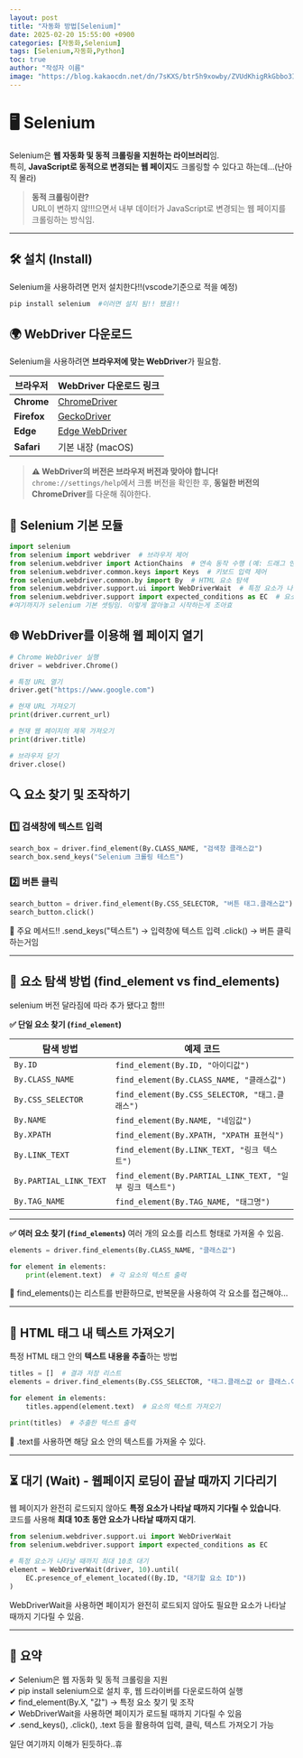 ```yaml
---
layout: post
title: "자동화 방법[Selenium]"
date: 2025-02-20 15:55:00 +0900
categories: [자동화,Selenium]
tags: [Selenium,자동화,Python]
toc: true
author: "작성자 이름"
image: "https://blog.kakaocdn.net/dn/7sKXS/btr5h9xowby/ZVUdKhigRkGbbo3IxfqkO1/img.png"
---  
```


# 🖥️ Selenium 

Selenium은 **웹 자동화 및 동적 크롤링을 지원하는 라이브러리**임.  
특히, **JavaScript로 동적으로 변경되는 웹 페이지**도 크롤링할 수 있다고 하는데...(난아직 몰라)  

> **동적 크롤링이란?**  
> URL이 변하지 않!!!으면서 내부 데이터가 JavaScript로 변경되는 웹 페이지를 크롤링하는 방식임.

---

## 🛠️ 설치 (Install)
Selenium을 사용하려면 먼저 설치한다!!(vscode기준으로 적을 예정)

```python
pip install selenium  #이러면 설치 됨!! 됐음!!
```

  
## 🌍 WebDriver 다운로드
Selenium을 사용하려면 **브라우저에 맞는 WebDriver**가 필요함.

| 브라우저  | WebDriver 다운로드 링크 |
|-----------|--------------------------------|
| **Chrome**  | [ChromeDriver](https://sites.google.com/chromium.org/driver/) |
| **Firefox**  | [GeckoDriver](https://github.com/mozilla/geckodriver/releases) |
| **Edge**  | [Edge WebDriver](https://developer.microsoft.com/en-us/microsoft-edge/tools/webdriver/) |
| **Safari**  | 기본 내장 (macOS) |

> **⚠️ WebDriver의 버전은 브라우저 버전과 맞아야 합니다!**  
> `chrome://settings/help`에서 크롬 버전을 확인한 후, **동일한 버전의 ChromeDriver**를 다운해 줘야한다.

## 📌 Selenium 기본 모듈  

  ```python
import selenium
from selenium import webdriver  # 브라우저 제어
from selenium.webdriver import ActionChains  # 연속 동작 수행 (예: 드래그 앤 드롭)
from selenium.webdriver.common.keys import Keys  # 키보드 입력 제어
from selenium.webdriver.common.by import By  # HTML 요소 탐색
from selenium.webdriver.support.ui import WebDriverWait  # 특정 요소가 나타날 때까지 대기
from selenium.webdriver.support import expected_conditions as EC  # 요소 상태 체크
#여기까지가 selenium 기본 셋팅임. 이렇게 깔아놓고 시작하는게 조아효
```


## 🌐 WebDriver를 이용해 웹 페이지 열기  

```python
# Chrome WebDriver 실행
driver = webdriver.Chrome()

# 특정 URL 열기
driver.get("https://www.google.com")

# 현재 URL 가져오기
print(driver.current_url)

# 현재 웹 페이지의 제목 가져오기
print(driver.title)

# 브라우저 닫기
driver.close()
```

## 🔍 요소 찾기 및 조작하기  
### 1️⃣ 검색창에 텍스트 입력  
```python
search_box = driver.find_element(By.CLASS_NAME, "검색창 클래스값")
search_box.send_keys("Selenium 크롤링 테스트")
```

### 2️⃣ 버튼 클릭  
```python
search_button = driver.find_element(By.CSS_SELECTOR, "버튼 태그.클래스값")
search_button.click()
```

📌 주요 메서드!!
.send_keys("텍스트") → 입력창에 텍스트 입력
.click() → 버튼 클릭 하는거임  

---  

## 🔎 요소 탐색 방법 (find_element vs find_elements)  
selenium 버전 달라짐에 따라 추가 됐다고 함!!!  

**✅ 단일 요소 찾기 (`find_element`)**

| 탐색 방법              | 예제 코드 |
|----------------------|--------------------------------|
| `By.ID`              | `find_element(By.ID, "아이디값")` |
| `By.CLASS_NAME`      | `find_element(By.CLASS_NAME, "클래스값")` |
| `By.CSS_SELECTOR`    | `find_element(By.CSS_SELECTOR, "태그.클래스")` |
| `By.NAME`           | `find_element(By.NAME, "네임값")` |
| `By.XPATH`          | `find_element(By.XPATH, "XPATH 표현식")` |
| `By.LINK_TEXT`      | `find_element(By.LINK_TEXT, "링크 텍스트")` |
| `By.PARTIAL_LINK_TEXT` | `find_element(By.PARTIAL_LINK_TEXT, "일부 링크 텍스트")` |
| `By.TAG_NAME`       | `find_element(By.TAG_NAME, "태그명")` |

---

**✅ 여러 요소 찾기 (`find_elements`)**
여러 개의 요소를 리스트 형태로 가져올 수 있음.

```python
elements = driver.find_elements(By.CLASS_NAME, "클래스값")

for element in elements:
    print(element.text)  # 각 요소의 텍스트 출력
```

🔹 find_elements()는 리스트를 반환하므로, 반복문을 사용하여 각 요소를 접근해야...  

---  

## 📝 HTML 태그 내 텍스트 가져오기

특정 HTML 태그 안의 **텍스트 내용을 추출**하는 방법

```python
titles = []  # 결과 저장 리스트
elements = driver.find_elements(By.CSS_SELECTOR, "태그.클래스값 or 클래스.아이디 도 가능")  

for element in elements:
    titles.append(element.text)  # 요소의 텍스트 가져오기

print(titles)  # 추출한 텍스트 출력
```

🔹 .text를 사용하면 해당 요소 안의 텍스트를 가져올 수 있다.  

---

## ⏳ 대기 (Wait) - 웹페이지 로딩이 끝날 때까지 기다리기

웹 페이지가 완전히 로드되지 않아도 **특정 요소가 나타날 때까지 기다릴 수 있습니다**.  
코드를 사용해 **최대 10초 동안 요소가 나타날 때까지 대기**.

```python
from selenium.webdriver.support.ui import WebDriverWait
from selenium.webdriver.support import expected_conditions as EC

# 특정 요소가 나타날 때까지 최대 10초 대기
element = WebDriverWait(driver, 10).until(
    EC.presence_of_element_located((By.ID, "대기할 요소 ID"))
)
```
WebDriverWait을 사용하면 페이지가 완전히 로드되지 않아도 필요한 요소가 나타날 때까지 기다릴 수 있음.

---  

## 🎯 요약
✔ Selenium은 웹 자동화 및 동적 크롤링을 지원  
✔ pip install selenium으로 설치 후, 웹 드라이버를 다운로드하여 실행  
✔ find_element(By.X, "값") → 특정 요소 찾기 및 조작  
✔ WebDriverWait을 사용하면 페이지가 로드될 때까지 기다릴 수 있음  
✔ .send_keys(), .click(), .text 등을 활용하여 입력, 클릭, 텍스트 가져오기 가능  

  일단 여기까지 이해가 된듯하다..휴
